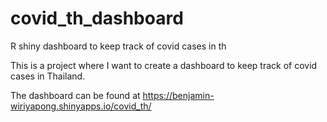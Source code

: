 # covid_th_dashboard
R shiny dashboard to keep track of covid cases in th

This is a project where I want to create a dashboard to keep track of covid cases in Thailand. 

The dashboard can be found at https://benjamin-wiriyapong.shinyapps.io/covid_th/